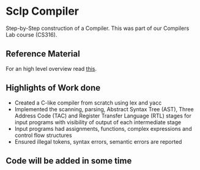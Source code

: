 # Sclp Compiler
Step-by-Step construction of a Compiler. This was part of our Compilers Lab course (CS316).

## Reference Material  
For an high level overview read [this](https://www.cse.iitb.ac.in/~uday/sclp-web/).

## Highlights of Work done  
- Created a C-like compiler from scratch using lex and yacc
- Implemented the scanning, parsing, Abstract Syntax Tree (AST), Three Address Code (TAC) and Register Transfer Language (RTL) stages for input programs with visibility of output of each intermediate stage
- Input programs had assignments, functions, complex expressions and control flow structures
- Ensured illegal tokens, syntax errors, semantic errors are reported

## Code will be added in some time

